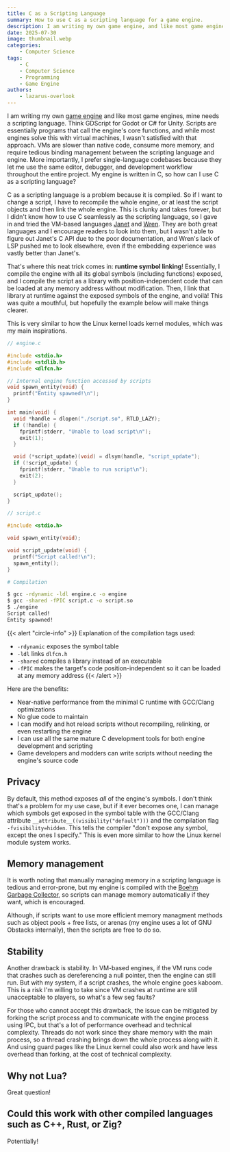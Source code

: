 ```yaml
---
title: C as a Scripting Language
summary: How to use C as a scripting language for a game engine.
description: I am writing my own game engine, and like most game engines, mine needs a scripting language. VMs are slower than native code, consume more memory, and require tedious binding management between the scripting language and engine. More importantly, I prefer single-language codebases because they let me use the same editor, debugger, and development workflow throughout the entire project. My engine is written in C, so how can I use C as a scripting language?
date: 2025-07-30
image: thumbnail.webp
categories:
    - Computer Science
tags:
    - C
    - Computer Science
    - Programming
    - Game Engine
authors:
    - lazarus-overlook
---
```


I am writing my own [game engine](https://github.com/RolandMarchand/murder-engine) and like most game engines, mine needs a scripting language. Think GDScript for Godot or C# for Unity. Scripts are essentially programs that call the engine's core functions, and while most engines solve this with virtual machines, I wasn't satisfied with that approach. VMs are slower than native code, consume more memory, and require tedious binding management between the scripting language and engine. More importantly, I prefer single-language codebases because they let me use the same editor, debugger, and development workflow throughout the entire project. My engine is written in C, so how can I use C as a scripting language?

C as a scripting language is a problem because it is compiled. So if I want to change a script, I have to recompile the whole engine, or at least the script objects and then link the whole engine. This is clunky and takes forever, but I didn't know how to use C seamlessly as the scripting language, so I gave in and tried the VM-based languages [Janet](https://janet-lang.org/) and [Wren](https://wren.io/). They are both great languages and I encourage readers to look into them, but I wasn't able to figure out Janet's C API due to the poor documentation, and Wren's lack of LSP pushed me to look elsewhere, even if the embedding experience was vastly better than Janet's.

That's where this neat trick comes in: **runtime symbol linking**! Essentially, I compile the engine with all its global symbols (including functions) exposed, and I compile the script as a library with position-independent code that can be loaded at any memory address without modification. Then, I link that library at runtime against the exposed symbols of the engine, and voilà! This was quite a mouthful, but hopefully the example below will make things clearer.

This is very similar to how the Linux kernel loads kernel modules, which was my main inspirations.

```c
// engine.c

#include <stdio.h>
#include <stdlib.h>
#include <dlfcn.h>

// Internal engine function accessed by scripts
void spawn_entity(void) {
  printf("Entity spawned!\n");
}

int main(void) {
  void *handle = dlopen("./script.so", RTLD_LAZY);
  if (!handle) {
    fprintf(stderr, "Unable to load script\n");
    exit(1);
  }

  void (*script_update)(void) = dlsym(handle, "script_update");
  if (!script_update) {
    fprintf(stderr, "Unable to run script\n");
	exit(2);
  }

  script_update();
}
```

```c
// script.c

#include <stdio.h>

void spawn_entity(void);

void script_update(void) {
  printf("Script called!\n");
  spawn_entity();
}
```

```bash
# Compilation

$ gcc -rdynamic -ldl engine.c -o engine
$ gcc -shared -fPIC script.c -o script.so
$ ./engine
Script called!
Entity spawned!
```

{{< alert "circle-info" >}}
Explanation of the compilation tags used:
- `-rdynamic` exposes the symbol table
- `-ldl` links `dlfcn.h`
- `-shared` compiles a library instead of an executable
- `-fPIC` makes the target's code position-independent so it can be loaded at any memory address
{{< /alert >}}

Here are the benefits:
- Near-native performance from the minimal C runtime with GCC/Clang optimizations
- No glue code to maintain
- I can modify and hot reload scripts without recompiling, relinking, or even restarting the engine
- I can use all the same mature C development tools for both engine development and scripting
- Game developers and modders can write scripts without needing the engine's source code

## Privacy

By default, this method exposes *all* of the engine's symbols. I don't think that's a problem for my use case, but if it ever becomes one, I can manage which symbols get exposed in the symbol table with the GCC/Clang attribute `__attribute__((visibility("default")))` and the compilation flag `-fvisibility=hidden`. This tells the compiler "don't expose any symbol, except the ones I specify." This is even more similar to how the Linux kernel module system works.

## Memory management

It is worth noting that manually managing memory in a scripting language is tedious and error-prone, but my engine is compiled with the [Boehm Garbage Collector](https://hboehm.info/gc/), so scripts can manage memory automatically if they want, which is encouraged.

Although, if scripts want to use more efficient memory managment methods such as object pools + free lists, or arenas (my engine uses a lot of GNU Obstacks internally), then the scripts are free to do so.

## Stability

Another drawback is stability. In VM-based engines, if the VM runs code that crashes such as dereferencing a null pointer, then the engine can still run. But with my system, if a script crashes, the whole engine goes kaboom. This is a risk I'm willing to take since VM crashes at runtime are still unacceptable to players, so what's a few seg faults?

For those who cannot accept this drawback, the issue can be mitigated by forking the script process and to communicate with the engine process using IPC, but that's a lot of performance overhead and technical complexity. Threads do not work since they share memory with the main process, so a thread crashing brings down the whole process along with it. And using guard pages like the Linux kernel could also work and have less overhead than forking, at the cost of technical complexity.

## Why not Lua?

Great question!

## Could this work with other compiled languages such as C++, Rust, or Zig?

Potentially!
